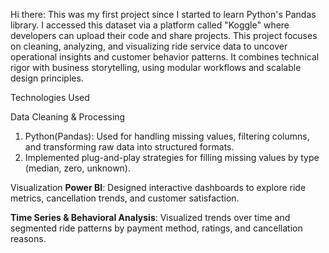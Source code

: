 Hi there:
This was my first project since I started to learn Python's Pandas library. I accessed this dataset via a platform called "Koggle" where developers can upload their code and share projects.
This project focuses on cleaning, analyzing, and visualizing ride service data to uncover operational insights and customer behavior patterns. It combines technical rigor with business storytelling, using modular workflows and scalable design principles.


Technologies Used

Data Cleaning & Processing
1. Python(Pandas): Used for handling missing values, filtering columns, and transforming raw data into structured formats.
2. Implemented plug-and-play strategies for filling missing values by type (median, zero, unknown).


Visualization
**Power BI**: Designed interactive dashboards to explore ride metrics, cancellation trends, and customer satisfaction.

**Time Series & Behavioral Analysis**: Visualized trends over time and segmented ride patterns by payment method, ratings, and cancellation reasons.


